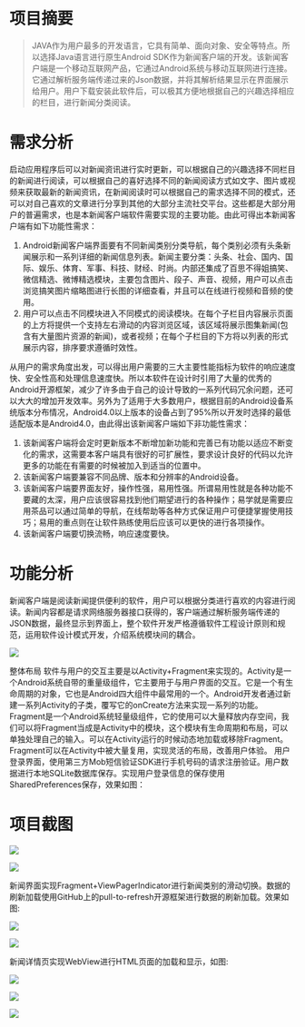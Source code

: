 # 项目摘要 #

> JAVA作为用户最多的开发语言，它具有简单、面向对象、安全等特点。所以选择Java语言进行原生Android SDK作为新闻客户端的开发。该新闻客户端是一个移动互联网产品，它通过Android系统与移动互联网进行连接。它通过解析服务端传递过来的Json数据，并将其解析结果显示在界面展示给用户。用户下载安装此软件后，可以极其方便地根据自己的兴趣选择相应的栏目，进行新闻分类阅读。

# 需求分析 #

启动应用程序后可以对新闻资讯进行实时更新，可以根据自己的兴趣选择不同栏目的新闻进行阅读，可以根据自己的喜好选择不同的新闻阅读方式如文字、图片或视频来获取最新的新闻资讯，在新闻阅读时可以根据自己的需求选择不同的模式，还可以对自己喜欢的文章进行分享到其他的大部分主流社交平台。这些都是大部分用户的普遍需求，也是本新闻客户端软件需要实现的主要功能。由此可得出本新闻客户端有如下功能性需求：

1. Android新闻客户端界面要有不同新闻类别分类导航，每个类别必须有头条新闻展示和一系列详细的新闻信息列表。新闻主要分类：头条、社会、国内、国际、娱乐、体育、军事、科技、财经、时尚。内部还集成了百思不得姐搞笑、微信精选、微博精选模块，主要包含图片、段子、声音、视频，用户可以点击浏览搞笑图片缩略图进行长图的详细查看，并且可以在线进行视频和音频的使用。
2. 用户可以点击不同模块进入不同模式的阅读模块。在每个子栏目内容展示页面的上方将提供一个支持左右滑动的内容浏览区域，该区域将展示图集新闻(包含有大量图片资源的新闻)，或者视频；在每个子栏目的下方将以列表的形式展示内容，排序要求遵循时效性。

从用户的需求角度出发，可以得出用户需要的三大主要性能指标为软件的响应速度快、安全性高和处理信息速度快。所以本软件在设计时引用了大量的优秀的Android开源框架，减少了许多由于自己的设计导致的一系列代码冗余问题，还可以大大的增加开发效率。另外为了适用于大多数用户，根据目前的Android设备系统版本分布情况，Android4.0以上版本的设备占到了95%所以开发时选择的最低适配版本是Android4.0，由此得出该新闻客户端如下非功能性需求：

1. 该新闻客户端将会定时更新版本不断增加新功能和完善已有功能以适应不断变化的需求，这需要本客户端具有很好的可扩展性，要求设计良好的代码以允许更多的功能在有需要的时候被加入到适当的位置中。
2. 该新闻客户端要兼容不同品牌、版本和分辨率的Android设备。 
3. 该新闻客户端要界面友好，操作性强，易用性强。所谓易用性就是各种功能不要藏的太深，用户应该很容易找到他们期望进行的各种操作；易学就是需要应用茶品可以通过简单的导航，在线帮助等各种方式保证用户可便捷掌握使用技巧；易用的重点则在让软件熟练使用后应该可以更快的进行各项操作。
4. 该新闻客户端要切换流畅，响应速度要快。

# 功能分析 #

新闻客户端是阅读新闻提供便利的软件，用户可以根据分类进行喜欢的内容进行阅读。新闻内容都是请求网络服务器接口获得的，客户端通过解析服务端传递的JSON数据，最终显示到界面上，整个软件开发严格遵循软件工程设计原则和规范，运用软件设计模式开发，介绍系统模块间的耦合。

![](https://github.com/zhangxieliu/NewsClient/blob/master/picture/8.png)

整体布局
软件与用户的交互主要是以Activity+Fragment来实现的。Activity是一个Android系统自带的重量级组件，它主要用于与用户界面的交互。它是一个有生命周期的对象，它也是Android四大组件中最常用的一个。Android开发者通过新建一系列Activity的子类，覆写它的onCreate方法来实现一系列的功能。Fragment是一个Android系统轻量级组件，它的使用可以大量释放内存空间，我们可以将Fragment当成是Activity中的模块，这个模块有生命周期和布局，可以单独处理自己的输入。可以在Activity运行的时候动态地加载或移除Fragment。Fragment可以在Activity中被大量复用，实现灵活的布局，改善用户体验。
用户登录界面，使用第三方Mob短信验证SDK进行手机号码的请求注册验证。用户数据进行本地SQLite数据库保存。实现用户登录信息的保存使用SharedPreferences保存，效果如图：


# 项目截图 #

![](https://github.com/zhangxieliu/NewsClient/blob/master/picture/1.jpg)

![](https://github.com/zhangxieliu/NewsClient/blob/master/picture/2.jpg)

新闻界面实现Fragment+ViewPagerIndicator进行新闻类别的滑动切换。数据的刷新加载使用GitHub上的pull-to-refresh开源框架进行数据的刷新加载。效果如图:

![](https://github.com/zhangxieliu/NewsClient/blob/master/picture/3.jpg)

![](https://github.com/zhangxieliu/NewsClient/blob/master/picture/4.jpg)

新闻详情页实现WebView进行HTML页面的加载和显示，如图:

![](https://github.com/zhangxieliu/NewsClient/blob/master/picture/5.jpg)

![](https://github.com/zhangxieliu/NewsClient/blob/master/picture/6.jpg)

![](https://github.com/zhangxieliu/NewsClient/blob/master/picture/7.jpg)
